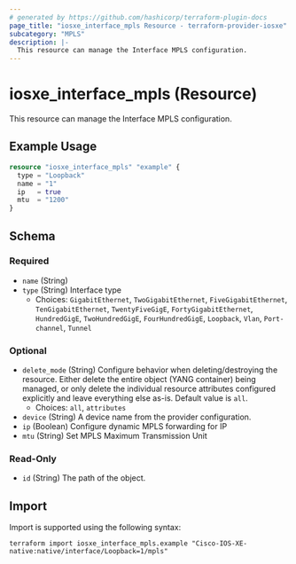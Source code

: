 ```yaml
---
# generated by https://github.com/hashicorp/terraform-plugin-docs
page_title: "iosxe_interface_mpls Resource - terraform-provider-iosxe"
subcategory: "MPLS"
description: |-
  This resource can manage the Interface MPLS configuration.
---
```


# iosxe_interface_mpls (Resource)

This resource can manage the Interface MPLS configuration.

## Example Usage

```terraform
resource "iosxe_interface_mpls" "example" {
  type = "Loopback"
  name = "1"
  ip   = true
  mtu  = "1200"
}
```

<!-- schema generated by tfplugindocs -->
## Schema

### Required

- `name` (String)
- `type` (String) Interface type
  - Choices: `GigabitEthernet`, `TwoGigabitEthernet`, `FiveGigabitEthernet`, `TenGigabitEthernet`, `TwentyFiveGigE`, `FortyGigabitEthernet`, `HundredGigE`, `TwoHundredGigE`, `FourHundredGigE`, `Loopback`, `Vlan`, `Port-channel`, `Tunnel`

### Optional

- `delete_mode` (String) Configure behavior when deleting/destroying the resource. Either delete the entire object (YANG container) being managed, or only delete the individual resource attributes configured explicitly and leave everything else as-is. Default value is `all`.
  - Choices: `all`, `attributes`
- `device` (String) A device name from the provider configuration.
- `ip` (Boolean) Configure dynamic MPLS forwarding for IP
- `mtu` (String) Set MPLS Maximum Transmission Unit

### Read-Only

- `id` (String) The path of the object.

## Import

Import is supported using the following syntax:

```shell
terraform import iosxe_interface_mpls.example "Cisco-IOS-XE-native:native/interface/Loopback=1/mpls"
```
